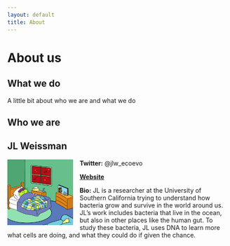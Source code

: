 ```yaml
---
layout: default
title: About
---
```


# About us

## What we do

A little bit about who we are and what we do

## Who we are

## JL Weissman

<img align="left" src="/img/sickbacteria.png" width="150px" style="padding-right: 15px">

**Twitter:** @jlw_ecoevo

**[Website](https://jlw-ecoevo.github.io)** 

**Bio:** JL is a researcher at the University of Southern California trying to understand how bacteria grow and survive in the world around us. JL’s work includes bacteria that live in the ocean, but also in other places like the human gut. To study these bacteria, JL uses DNA to learn more what cells are doing, and what they could do if given the chance.
